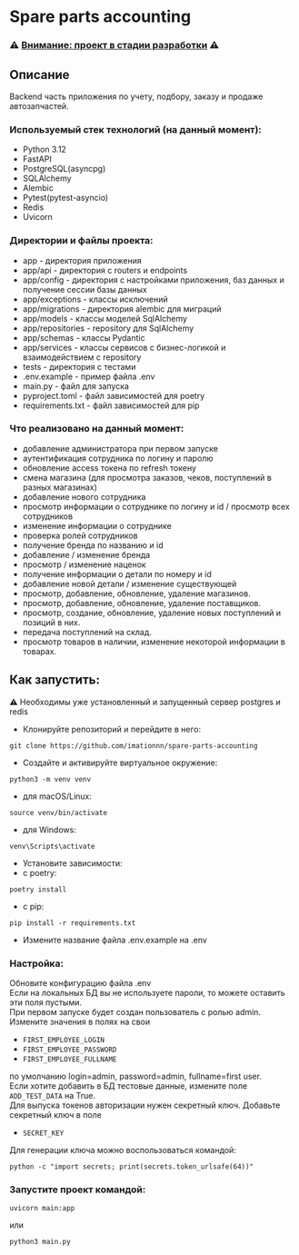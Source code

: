 # Spare parts accounting

### ⚠️ <ins>Внимание: проект в стадии разработки</ins> ⚠️

## Описание

Backend часть приложения по учету, подбору, заказу и продаже автозапчастей. 

### Используемый стек технологий (на данный момент):

* Python 3.12
* FastAPI
* PostgreSQL(asyncpg)
* SQLAlchemy
* Alembic
* Pytest(pytest-asyncio)
* Redis
* Uvicorn

### Директории и файлы проекта:

* app - директория приложения
* app/api - директория с routers и endpoints 
* app/config - директория с настройками приложения, баз данных и получение сессии базы данных
* app/exceptions - классы исключений
* app/migrations - директория alembic для миграций
* app/models - классы моделей SqlAlchemy
* app/repositories - repository для SqlAlchemy
* app/schemas - классы Pydantic
* app/services - классы сервисов с бизнес-логикой и взаимодействием с repository
* tests - директория с тестами
* .env.example - пример файла .env
* main.py - файл для запуска
* pyproject.toml - файл зависимостей для poetry
* requirements.txt - файл зависимостей для pip

### Что реализовано на данный момент:

* добавление администратора при первом запуске
* аутентификация сотрудника по логину и паролю
* обновление access токена по refresh токену
* смена магазина (для просмотра заказов, чеков, поступлений в разных магазинах)
* добавление нового сотрудника
* просмотр информации о сотруднике по логину и id / просмотр всех сотрудников
* изменение информации о сотруднике
* проверка ролей сотрудников
* получение бренда по названию и id
* добавление / изменение бренда
* просмотр / изменение наценок
* получение информации о детали по номеру и id
* добавление новой детали / изменение существующей
* просмотр, добавление, обновление, удаление магазинов.
* просмотр, добавление, обновление, удаление поставщиков.
* просмотр, создание, обновление, удаление новых поступлений и позиций в них.
* передача поступлений на склад.
* просмотр товаров в наличии, изменение некоторой информации в товарах.

## Как запустить:

⚠️ Необходимы уже установленный и запущенный сервер postgres и redis

* Клонируйте репозиторий и перейдите в него:
```
git clone https://github.com/imationnn/spare-parts-accounting
```
* Создайте и активируйте виртуальное окружение:
```
python3 -m venv venv
```
* для macOS/Linux:
```
source venv/bin/activate
```
* для Windows:
```
venv\Scripts\activate
```
* Установите зависимости:
* с poetry:
```
poetry install
```
* c pip:
```
pip install -r requirements.txt
```
* Измените название файла .env.example на .env

### Настройка:

Обновите конфигурацию файла .env  
Если на локальных БД вы не используете пароли, то можете оставить эти поля пустыми.  
При первом запуске будет создан пользователь с ролью admin. 
Измените значения в полях на свои
* `FIRST_EMPLOYEE_LOGIN`
* `FIRST_EMPLOYEE_PASSWORD`
* `FIRST_EMPLOYEE_FULLNAME`

по умолчанию login=admin, password=admin, fullname=first user.  
Если хотите добавить в БД тестовые данные, измените поле ```ADD_TEST_DATA``` на True.  
Для выпуска токенов авторизации нужен секретный ключ. Добавьте секретный ключ в поле 
* `SECRET_KEY`

Для генерации ключа можно воспользоваться командой:
```
python -c "import secrets; print(secrets.token_urlsafe(64))"
```
### Запустите проект командой:
```
uvicorn main:app
```
или
```
python3 main.py
```